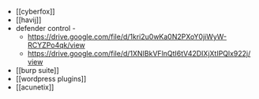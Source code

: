 - [[cyberfox]] 
- [[havij]]  
- defender control - 
	- https://drive.google.com/file/d/1kri2u0wKa0N2PXoY0jiWyW-RCYZPo4qk/view
	- https://drive.google.com/file/d/1XNIBkVFlnQtI6tV42DIXjXtIPQlx922j/view
- [[burp suite]]
- [[wordpress plugins]] 
- [[acunetix]] 